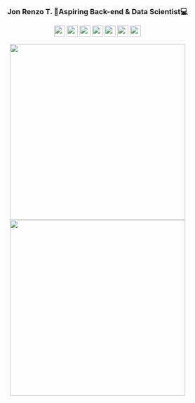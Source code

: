 <h3 align = center>Jon Renzo T. 🚀Aspiring Back-end & Data Scientist💻</h3>

<p align = center>
  <img src="https://img.shields.io/badge/react-%2320232a.svg?style=for-the-badge&logo=react&logoColor=%2361DAFB"  height="25"/>
  <img src="https://img.shields.io/badge/Figma-%2320232a?style=for-the-badge&logo=figma&logoColor=F24E1E" height="25"/>
  <img src="https://img.shields.io/badge/blender-%2320232a.svg?style=for-the-badge&logo=blender&logoColor=#EA7300" height="25"/>
  <img src="https://img.shields.io/badge/C++-%2320232a.svg?style=for-the-badge&logo=c%2B%2B&logoColor=%2361DAFB" height="25"/>
  <img src="https://img.shields.io/badge/Java-%2320232a.svg?style=for-the-badge&logo=java&logoColor=white" height="25"/>
  <img src="https://img.shields.io/badge/Python-%2320232a.svg?style=for-the-badge&logo=python&logoColor=#FFFF00" height="25"/>
  <img src="https://img.shields.io/badge/PHP-%2320232a.svg?style=for-the-badge&logo=php&logoColor=#FFFF00" height="25"/>
  
  
 </p>


<div align=center>
  <img width = "400" src = "https://github-readme-streak-stats.herokuapp.com/?user=jonrenzo&theme=merko&hide_border=true">
   <img width = "400" src = "https://github-readme-stats.vercel.app/api/top-langs/?username=jonrenzo&theme=merko&show_icons=true&hide_border=true&layout=compact">
</div>
